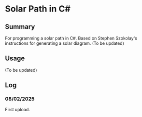 # Solar Path in C#

## Summary
For programming a solar path in C#. 
Based on Stephen Szokolay's instructions for generating a solar diagram. 
(To be updated)

## Usage
(To be updated)

## Log

### 08/02/2025
First upload.

